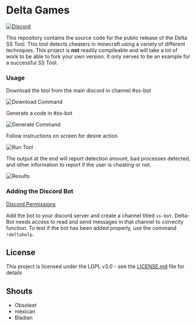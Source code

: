# Delta Games
[![Discord](https://img.shields.io/badge/chat-on%20discord-7289da.svg)](https://discord.gg/uWxENYj)

This repository contains the source code for the public release of the Delta SS Tool. This tool detects cheaters in minecraft using a variety of different techniques. This project is **not** readily compileable and will take a lot of work to be able to fork your own version. It only serves to be an example for a successful SS Tool.

### Usage

Download the tool from the main discord in channel #ss-bot

![Download Command](https://i.imgur.com/P6ZCNeg.png "Download")

Generate a code in #ss-bot

![Generate Command](https://i.imgur.com/e7T1Aok.png "Code")

Follow instructions on screen for desire action

![Run Tool](https://i.imgur.com/wGpK651.png "Run")

The output at the end will report detection amount, bad processes detected, and other information to report if the user is cheating or not.

![Results](https://i.imgur.com/3cry8fA.png "Output")

### Adding the Discord Bot

[Discord Permissions](https://discordapp.com/oauth2/authorize?client_id=414310352709484555&scope=bot&permissions=68608 "Delta-Bot")

Add the bot to your discord server and create a channel titled ``ss-bot``. Delta-Bot needs access to read and send messages in that channel to correctly function. To test if the bot has been added properly, use the command ``!deltahelp``.

## License

This project is licensed under the LGPL v3.0 - see the [LICENSE.md](LICENSE.md) file for details

## Shouts

* Obsoleet
* mexican
* Bladian
